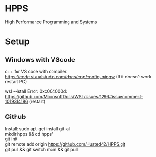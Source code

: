 # HPPS
High Performance Programming and Systems

# Setup
## Windows with VScode
c++ for VS code with compiler.
https://code.visualstudio.com/docs/cpp/config-mingw
(If it doesn't work restart PC)

wsl --istall 
Error: 0xc004000d: 
https://github.com/MicrosoftDocs/WSL/issues/1296#issuecomment-1019314186
(restart)

## Github
Install:
sudo apt-get install git-all <br>
mkdir hpps && cd hpps/ <br>
git init <br>
git remote add origin https://github.com/Husted42/HPPS.git <br>
git pull && git switch main && git pull <br>

